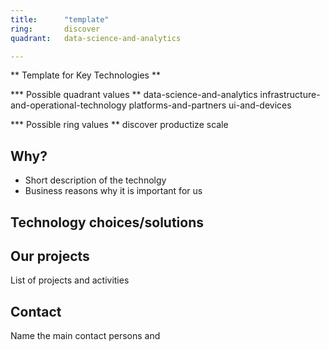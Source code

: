 ```yaml
---
title:      "template"
ring:       discover
quadrant:   data-science-and-analytics

---
```

** Template for Key Technologies ** 

*** Possible quadrant values **
data-science-and-analytics
infrastructure-and-operational-technology
platforms-and-partners
ui-and-devices

*** Possible ring values **
discover
productize
scale

## Why?
- Short description of the technolgy 
- Business reasons why it is important for us

## Technology choices/solutions


## Our projects 
List of projects and activities


## Contact
Name the main contact persons and 
